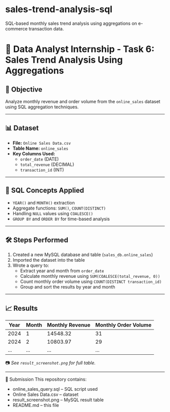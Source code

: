 # sales-trend-analysis-sql
SQL-based monthly sales trend analysis using aggregations on e-commerce transaction data.


# 💼 Data Analyst Internship - Task 6: Sales Trend Analysis Using Aggregations

## 📌 Objective
Analyze monthly revenue and order volume from the `online_sales` dataset using SQL aggregation techniques.

---

## 📊 Dataset
- **File:** `Online Sales Data.csv`
- **Table Name:** `online_sales`
- **Key Columns Used:**
  - `order_date` (DATE)
  - `total_revenue` (DECIMAL)
  - `transaction_id` (INT)

---

## 🧠 SQL Concepts Applied
- `YEAR()` and `MONTH()` extraction
- Aggregate functions: `SUM()`, `COUNT(DISTINCT)`
- Handling `NULL` values using `COALESCE()`
- `GROUP BY` and `ORDER BY` for time-based analysis

---

## 🛠️ Steps Performed
1. Created a new MySQL database and table (`sales_db.online_sales`)
2. Imported the dataset into the table
3. Wrote a query to:
   - Extract year and month from `order_date`
   - Calculate monthly revenue using `SUM(COALESCE(total_revenue, 0))`
   - Count monthly order volume using `COUNT(DISTINCT transaction_id)`
   - Group and sort the results by year and month

---

## 📈 Results

| Year | Month | Monthly Revenue | Monthly Order Volume |
|------|-------|------------------|------------------------|
| 2024 | 1     | 14548.32         | 31                     |
| 2024 | 2     | 10803.97         | 29                     |
| ...  | ...   | ...              | ...                   |

📷 *See `result_screenshot.png` for full table.*

---

🔗 Submission This repository contains:

- online_sales_query.sql – SQL script used
- Online Sales Data.csv – dataset
- result_screenshot.png – MySQL result table
- README.md – this file
